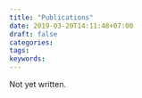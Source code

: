 ```yaml
---
title: "Publications"
date: 2019-03-20T14:11:48+07:00
draft: false
categories:
tags:
keywords:
---
```


Not yet written.